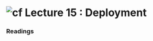 ![cf](http://i.imgur.com/7v5ASc8.png) Lecture 15 : Deployment
=====================================

### Readings